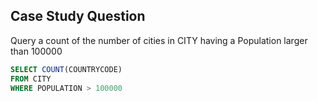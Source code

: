 ## Case Study Question

Query a count of the number of cities in CITY having a Population larger than 100000

```sql
SELECT COUNT(COUNTRYCODE)
FROM CITY
WHERE POPULATION > 100000
```
